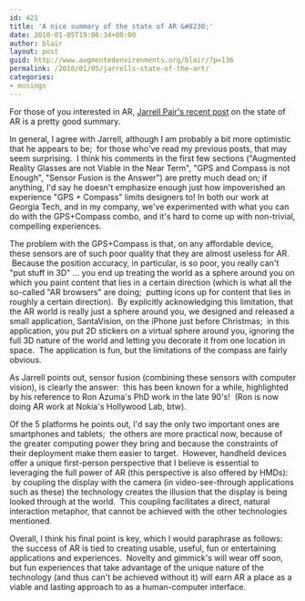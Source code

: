 ```yaml
---
id: 421
title: 'A nice summary of the state of AR &#8230;'
date: 2010-01-05T19:06:34+00:00
author: blair
layout: post
guid: http://www.augmentedenvironments.org/blair/?p=136
permalink: /2010/01/05/jarrells-state-of-the-art/
categories:
- musings
---
```


For those of you interested in AR, [Jarrell Pair's recent post](http://laboratory4.com/2010/01/the-reality-of-augmented-reality/) on the state of AR is a pretty good summary.

In general, I agree with Jarrell, although I am probably a bit more optimistic that he appears to be;  for those who've read my previous posts, that may seem surprising.  I think his comments in the first few sections ("Augmented Reality Glasses are not Viable in the Near Term", "GPS and Compass is not Enough", "Sensor Fusion is the Answer") are pretty much dead on;  if anything, I'd say he doesn't emphasize enough just how impoverished an experience "GPS + Compass" limits designers to!  In both our work at Georgia Tech, and in my company, we've experimented with what you can do with the GPS+Compass combo, and it's hard to come up with non-trivial, compelling experiences.

The problem with the GPS+Compass is that, on any affordable device, these sensors are of such poor quality that they are almost useless for AR.  Because the position accuracy, in particular, is so poor, you really can't "put stuff in 3D" ... you end up treating the world as a sphere around you on which you paint content that lies in a certain direction (which is what all the so-called "AR browsers" are doing;  putting icons up for content that lies in roughly a certain direction).  By explicitly acknowledging this limitation, that the AR world is really just a sphere around you, we designed and released a small application, SantaVision, on the iPhone just before Christmas;  in this application, you put 2D stickers on a virtual sphere around you, ignoring the full 3D nature of the world and letting you decorate it from one location in space.  The application is fun, but the limitations of the compass are fairly obvious.

As Jarrell points out, sensor fusion (combining these sensors with computer vision), is clearly the answer:  this has been known for a while, highlighted by his reference to Ron Azuma's PhD work in the late 90's!  (Ron is now doing AR work at Nokia's Hollywood Lab, btw).

Of the 5 platforms he points out, I'd say the only two important ones are smartphones and tablets;  the others are more practical now, because of the greater computing power they bring and because the constraints of their deployment make them easier to target.  However, handheld devices offer a unique first-person perspective that I believe is essential to leveraging the full power of AR (this perspective is also offered by HMDs):  by coupling the display with the camera (in video-see-through applications such as these) the technology creates the illusion that the display is being looked through at the world.  This coupling facilitates a direct, natural interaction metaphor, that cannot be achieved with the other technologies mentioned.

Overall, I think his final point is key, which I would paraphrase as follows:  the success of AR is tied to creating usable, useful, fun or entertaining applications and experiences.  Novelty and gimmick's will wear off soon, but fun experiences that take advantage of the unique nature of the technology (and thus can't be achieved without it) will earn AR a place as a viable and lasting approach to as a human-computer interface.

